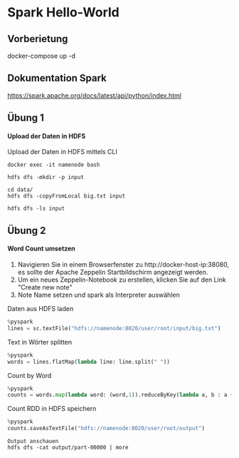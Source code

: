 # Spark Hello-World

## Vorberietung
docker-compose up -d

## Dokumentation Spark
https://spark.apache.org/docs/latest/api/python/index.html

## Übung 1

#### Upload der Daten in HDFS
Upload der Daten in HDFS mittels CLI
```
docker exec -it namenode bash

hdfs dfs -mkdir -p input

cd data/
hdfs dfs -copyFromLocal big.txt input

hdfs dfs -ls input
```

## Übung 2

#### Word Count umsetzen
1. Navigieren Sie in einem Browserfenster zu http://docker-host-ip:38080, es sollte der Apache Zeppelin Startbildschirm angezeigt werden.
2. Um ein neues Zeppelin-Notebook zu erstellen, klicken Sie auf den Link "Create new note"
3. Note Name setzen und spark als Interpreter auswählen

Daten aus HDFS laden
```python
%pyspark
lines = sc.textFile("hdfs://namenode:8020/user/root/input/big.txt")
```

Text in Wörter splitten
```python
%pyspark
words = lines.flatMap(lambda line: line.split(" "))
```

Count by Word
```python
%pyspark
counts = words.map(lambda word: (word,1)).reduceByKey(lambda a, b : a + b)
```

Count RDD in HDFS speichern
```python
%pyspark
counts.saveAsTextFile("hdfs://namenode:8020/user/root/output")
```

```
Output anschauen
hdfs dfs -cat output/part-00000 | more
```
